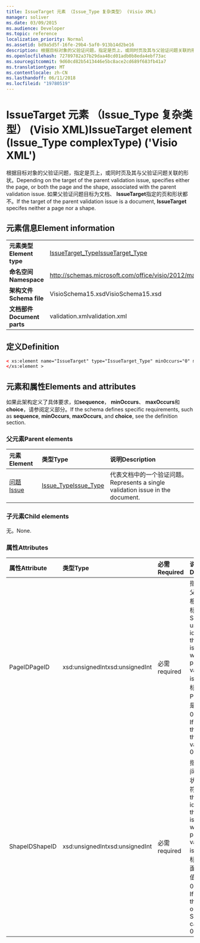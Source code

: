 ```yaml
---
title: IssueTarget 元素 （Issue_Type 复杂类型） (Visio XML)
manager: soliver
ms.date: 03/09/2015
ms.audience: Developer
ms.topic: reference
localization_priority: Normal
ms.assetid: bd9a5d5f-16fe-29b4-5af0-913b14d2be16
description: 根据目标对象的父验证问题，指定是页上，或同时页及其与父验证问题关联的形状。 如果父验证问题目标为文档、 IssueTarget 指定的页和形状都不。
ms.openlocfilehash: 72789782a37b29daa48cd01adb0b8eda4ebf73ac
ms.sourcegitcommit: 9d60cd82b5413446e5bc8ace2cd689f683fb41a7
ms.translationtype: MT
ms.contentlocale: zh-CN
ms.lasthandoff: 06/11/2018
ms.locfileid: "19780519"
---
```

# <a name="issuetarget-element-issuetype-complextype-visio-xml"></a><span data-ttu-id="c4c0f-104">IssueTarget 元素 （Issue_Type 复杂类型） (Visio XML)</span><span class="sxs-lookup"><span data-stu-id="c4c0f-104">IssueTarget element (Issue_Type complexType) ('Visio XML')</span></span>

<span data-ttu-id="c4c0f-105">根据目标对象的父验证问题，指定是页上，或同时页及其与父验证问题关联的形状。</span><span class="sxs-lookup"><span data-stu-id="c4c0f-105">Depending on the target of the parent validation issue, specifies either the page, or both the page and the shape, associated with the parent validation issue.</span></span> <span data-ttu-id="c4c0f-106">如果父验证问题目标为文档、 **IssueTarget**指定的页和形状都不。</span><span class="sxs-lookup"><span data-stu-id="c4c0f-106">If the target of the parent validation issue is a document, **IssueTarget** specifes neither a page nor a shape.</span></span> 
  
## <a name="element-information"></a><span data-ttu-id="c4c0f-107">元素信息</span><span class="sxs-lookup"><span data-stu-id="c4c0f-107">Element information</span></span>

|||
|:-----|:-----|
|<span data-ttu-id="c4c0f-108">**元素类型**</span><span class="sxs-lookup"><span data-stu-id="c4c0f-108">**Element type**</span></span> <br/> |[<span data-ttu-id="c4c0f-109">IssueTarget_Type</span><span class="sxs-lookup"><span data-stu-id="c4c0f-109">IssueTarget_Type</span></span>](issuetarget_type-complextypevisio-xml.md) <br/> |
|<span data-ttu-id="c4c0f-110">**命名空间**</span><span class="sxs-lookup"><span data-stu-id="c4c0f-110">**Namespace**</span></span> <br/> |http://schemas.microsoft.com/office/visio/2012/main  <br/> |
|<span data-ttu-id="c4c0f-111">**架构文件**</span><span class="sxs-lookup"><span data-stu-id="c4c0f-111">**Schema file**</span></span> <br/> |<span data-ttu-id="c4c0f-112">VisioSchema15.xsd</span><span class="sxs-lookup"><span data-stu-id="c4c0f-112">VisioSchema15.xsd</span></span>  <br/> |
|<span data-ttu-id="c4c0f-113">**文档部件**</span><span class="sxs-lookup"><span data-stu-id="c4c0f-113">**Document parts**</span></span> <br/> |<span data-ttu-id="c4c0f-114">validation.xml</span><span class="sxs-lookup"><span data-stu-id="c4c0f-114">validation.xml</span></span>  <br/> |
   
## <a name="definition"></a><span data-ttu-id="c4c0f-115">定义</span><span class="sxs-lookup"><span data-stu-id="c4c0f-115">Definition</span></span>

```XML
< xs:element name="IssueTarget" type="IssueTarget_Type" minOccurs="0" maxOccurs="1" >
</xs:element >
```

## <a name="elements-and-attributes"></a><span data-ttu-id="c4c0f-116">元素和属性</span><span class="sxs-lookup"><span data-stu-id="c4c0f-116">Elements and attributes</span></span>

<span data-ttu-id="c4c0f-117">如果此架构定义了具体要求，如**sequence**， **minOccurs**、 **maxOccurs**和**choice**，请参阅定义部分。</span><span class="sxs-lookup"><span data-stu-id="c4c0f-117">If the schema defines specific requirements, such as **sequence**, **minOccurs**, **maxOccurs**, and **choice**, see the definition section.</span></span> 
  
### <a name="parent-elements"></a><span data-ttu-id="c4c0f-118">父元素</span><span class="sxs-lookup"><span data-stu-id="c4c0f-118">Parent elements</span></span>

|<span data-ttu-id="c4c0f-119">**元素**</span><span class="sxs-lookup"><span data-stu-id="c4c0f-119">**Element**</span></span>|<span data-ttu-id="c4c0f-120">**类型**</span><span class="sxs-lookup"><span data-stu-id="c4c0f-120">**Type**</span></span>|<span data-ttu-id="c4c0f-121">**说明**</span><span class="sxs-lookup"><span data-stu-id="c4c0f-121">**Description**</span></span>|
|:-----|:-----|:-----|
|[<span data-ttu-id="c4c0f-122">问题</span><span class="sxs-lookup"><span data-stu-id="c4c0f-122">Issue</span></span>](issue-element-issues_type-complextypevisio-xml.md) <br/> |[<span data-ttu-id="c4c0f-123">Issue_Type</span><span class="sxs-lookup"><span data-stu-id="c4c0f-123">Issue_Type</span></span>](issue_type-complextypevisio-xml.md) <br/> |<span data-ttu-id="c4c0f-124">代表文档中的一个验证问题。</span><span class="sxs-lookup"><span data-stu-id="c4c0f-124">Represents a single validation issue in the document.</span></span>  <br/> |
   
### <a name="child-elements"></a><span data-ttu-id="c4c0f-125">子元素</span><span class="sxs-lookup"><span data-stu-id="c4c0f-125">Child elements</span></span>

<span data-ttu-id="c4c0f-126">无。</span><span class="sxs-lookup"><span data-stu-id="c4c0f-126">None.</span></span>
  
### <a name="attributes"></a><span data-ttu-id="c4c0f-127">属性</span><span class="sxs-lookup"><span data-stu-id="c4c0f-127">Attributes</span></span>

|<span data-ttu-id="c4c0f-128">**属性**</span><span class="sxs-lookup"><span data-stu-id="c4c0f-128">**Attribute**</span></span>|<span data-ttu-id="c4c0f-129">**类型**</span><span class="sxs-lookup"><span data-stu-id="c4c0f-129">**Type**</span></span>|<span data-ttu-id="c4c0f-130">**必需**</span><span class="sxs-lookup"><span data-stu-id="c4c0f-130">**Required**</span></span>|<span data-ttu-id="c4c0f-131">**说明**</span><span class="sxs-lookup"><span data-stu-id="c4c0f-131">**Description**</span></span>|<span data-ttu-id="c4c0f-132">**可能的值**</span><span class="sxs-lookup"><span data-stu-id="c4c0f-132">**Possible values**</span></span>|
|:-----|:-----|:-----|:-----|:-----|
|<span data-ttu-id="c4c0f-133">PageID</span><span class="sxs-lookup"><span data-stu-id="c4c0f-133">PageID</span></span>  <br/> |<span data-ttu-id="c4c0f-134">xsd:unsignedInt</span><span class="sxs-lookup"><span data-stu-id="c4c0f-134">xsd:unsignedInt</span></span>  <br/> |<span data-ttu-id="c4c0f-135">必需</span><span class="sxs-lookup"><span data-stu-id="c4c0f-135">required</span></span>  <br/> |<span data-ttu-id="c4c0f-136">指定的页面的父验证问题与相关联的唯一标识符。</span><span class="sxs-lookup"><span data-stu-id="c4c0f-136">Specifies the unique identifier of the page that is associated with the parent validation issue.</span></span> <span data-ttu-id="c4c0f-137">如果目标是文档，则 PageID 值可以是 0xFFFFFFFF。</span><span class="sxs-lookup"><span data-stu-id="c4c0f-137">If the target is the document, the PageID value can be 0xFFFFFFFF.</span></span>  <br/> |<span data-ttu-id="c4c0f-138">Xsd:unsignedInt 类型的值。</span><span class="sxs-lookup"><span data-stu-id="c4c0f-138">Values of the xsd:unsignedInt type.</span></span>  <br/> |
|<span data-ttu-id="c4c0f-139">ShapeID</span><span class="sxs-lookup"><span data-stu-id="c4c0f-139">ShapeID</span></span>  <br/> |<span data-ttu-id="c4c0f-140">xsd:unsignedInt</span><span class="sxs-lookup"><span data-stu-id="c4c0f-140">xsd:unsignedInt</span></span>  <br/> |<span data-ttu-id="c4c0f-141">必需</span><span class="sxs-lookup"><span data-stu-id="c4c0f-141">required</span></span>  <br/> |<span data-ttu-id="c4c0f-142">指定与父验证问题关联的形状的唯一标识符。</span><span class="sxs-lookup"><span data-stu-id="c4c0f-142">Specifies the unique identifier of the shape that is associated with the parent validation issue.</span></span> <span data-ttu-id="c4c0f-143">如果目标是文档或页面，ShapeID 值可以是 0xFFFFFFFF。</span><span class="sxs-lookup"><span data-stu-id="c4c0f-143">If the target is the document or a page, the ShapeID value can be 0xFFFFFFFF.</span></span>  <br/> |<span data-ttu-id="c4c0f-144">Xsd:unsignedInt 类型的值。</span><span class="sxs-lookup"><span data-stu-id="c4c0f-144">Values of the xsd:unsignedInt type.</span></span>  <br/> |
   

